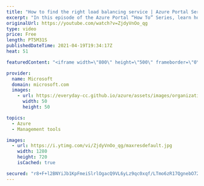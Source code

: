 ```yaml
---
title: "How to find the right load balancing service | Azure Portal Series"
excerpt: "In this episode of the Azure Portal “How To” Series, learn how to use the new Microsoft Azure ‘Load balancing- help me choose’ service to find the right load balancing service for your scenario.     Try out these features in the Azure portal: https://portal.azure.com  Keep connected on Twitter: https://twitter.com/AzurePortal"
originalUrl: https://youtube.com/watch?v=ZjdyVnOo_qg
type: video
price: Free
length: PT5M31S
publishedDateTime: 2021-04-19T19:34:17Z
heat: 51

featuredContent: "<iframe width=\"800\" height=\"500\" frameborder=\"0\" src=\"https://www.youtube.com/embed/ZjdyVnOo_qg\" allow=\"accelerometer; autoplay; encrypted-media; gyroscope; picture-in-picture\" allowfullscreen></iframe>"

provider:
  name: Microsoft
  domain: microsoft.com
  images:
    - url: https://everyday-cc.github.io/azure/assets/images/organizations/microsoft.com-50x50.jpg
      width: 50
      height: 50

topics:
  - Azure
  - Management tools

images:
  - url: https://i.ytimg.com/vi/ZjdyVnOo_qg/maxresdefault.jpg
    width: 1280
    height: 720
    isCached: true

secured: "r8+F+l2BNYiJb1KpFmeiSlrlOgacQ9VL6yLz9qc0xqf/LTmo6zR17QgnebO72WHdO7CoigqWjbfxxbk1YfizVxkvHjIeo96Gd+RaLvb2mE8bTTYLMWvNCcIto1rrotDxOfs/QGw2DmihJ2tWWKg5zNWkgq1xLD614CpDqZVhWv64uquh6sc+TnkWCvvoquawnVuxuYPXz2jKl7VDncHfqclFRegb6dYUpp/huhEA49bVE4GEFXXM6MVystOtY3Kt38Z3VtaETZ3rWJWqDX2sBNF+UAt8p6SBfkkPkQr3lfWMMNrdYBSz3L2QMZFg4vBR7zCT8w1zXY3PEqvBofjs9IizZBxHxoTxeFTuqVj+YZ+3SpR+Y6PaCVqanc81CRB+7BXIFlLsszNZoYDDpXf9jf5gmOLTI3I2klgkh68W6Lk=;tO3gmGOy3GEOqmmiGf/mTQ=="
---
```


